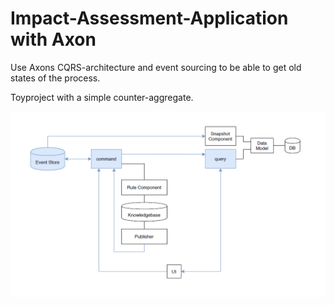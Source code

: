 # Impact-Assessment-Application with Axon

Use Axons CQRS-architecture and event sourcing to be able to get old states of the process.

Toyproject with a simple counter-aggregate.

![](architecture.PNG)
